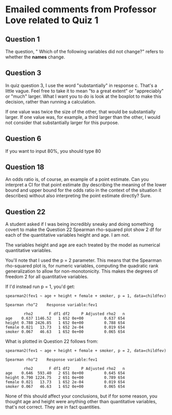 # Emailed comments from Professor Love related to Quiz 1

## Question 1

The question, " Which of the following variables did not change?" refers to whether the **names** change.

## Question 3

In quiz question 3, I use the word "substantially" in response c. That's a little vague. Feel free to take it to mean "to a great extent" or "appreciably" or "much" larger. What I want you to do is look at the boxplot to make this decision, rather than running a calculation. 

If one value was twice the size of the other, that would be substantially larger. If one value was, for example, a third larger than the other, I would not consider that substantially larger for this purpose.

## Question 6

If you want to input 80%, you should type 80

## Question 18

An odds ratio is, of course, an example of a point estimate. Can you interpret a CI for that point estimate (by describing the meaning of the lower bound and upper bound for the odds ratio in the context of the situation it describes) without also interpreting the point estimate directly? Sure.

## Question 22

A student asked if I was being incredibly sneaky and doing something covert to make the Question 22 Spearman rho-squared plot show 2 df for each of the quantitative variables height and age. I am not.

The variables height and age are each treated by the model as numerical quantitative variables. 

You'll note that I used the p = 2 parameter. This means that the Spearman rho-squared plot is, for numeric variables, computing the quadratic rank generalization to allow for non-monotonicity. This makes the degrees of freedom 2 for all quantitative variables. 

If I'd instead run p = 1, you'd get:

```
spearman2(fev1 ~ age + height + female + smoker, p = 1, data=childfev)

Spearman rho^2    Response variable:fev1

        rho2       F df1 df2     P Adjusted rho2   n
age    0.637 1146.52   1 652 0e+00         0.637 654
height 0.788 2426.85   1 652 0e+00         0.788 654
female 0.021   13.73   1 652 2e-04         0.019 654
smoker 0.067   46.63   1 652 0e+00         0.065 654
```

What is plotted in Question 22 follows from:

```
spearman2(fev1 ~ age + height + female + smoker, p = 2, data=childfev)

Spearman rho^2    Response variable:fev1

        rho2       F df1 df2     P Adjusted rho2   n
age    0.646  593.40   2 651 0e+00         0.645 654
height 0.790 1224.75   2 651 0e+00         0.789 654
female 0.021   13.73   1 652 2e-04         0.019 654
smoker 0.067   46.63   1 652 0e+00         0.065 654
```

None of this should affect your conclusions, but if for some reason, you thought age and height were anything other than quantitative variables, that's not correct. They are in fact quantities.
